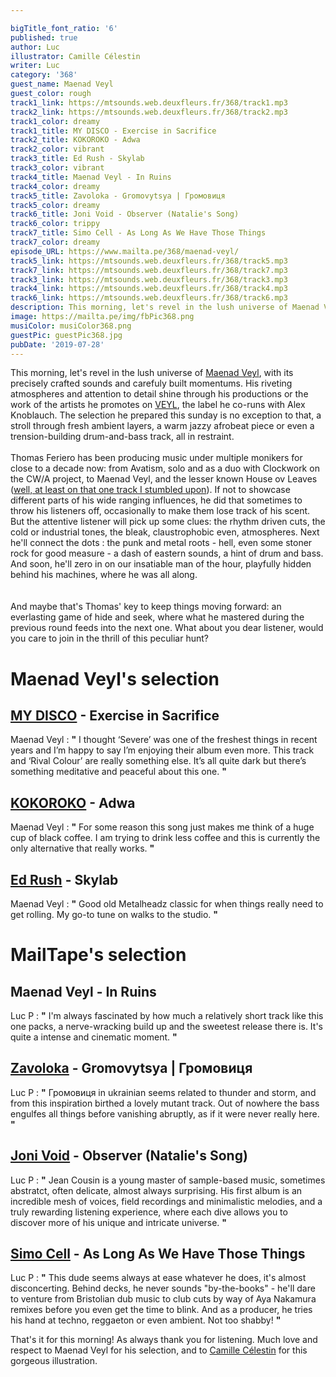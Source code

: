 ```yaml
---

bigTitle_font_ratio: '6'
published: true
author: Luc
illustrator: Camille Célestin
writer: Luc
category: '368'
guest_name: Maenad Veyl
guest_color: rough
track1_link: https://mtsounds.web.deuxfleurs.fr/368/track1.mp3
track2_link: https://mtsounds.web.deuxfleurs.fr/368/track2.mp3
track1_color: dreamy
track1_title: MY DISCO - Exercise in Sacrifice
track2_title: KOKOROKO - Adwa
track2_color: vibrant
track3_title: Ed Rush - Skylab
track3_color: vibrant
track4_title: Maenad Veyl - In Ruins
track4_color: dreamy
track5_title: Zavoloka - Gromovytsya | Громовиця
track5_color: dreamy
track6_title: Joni Void - Observer (Natalie's Song)
track6_color: trippy
track7_title: Simo Cell - As Long As We Have Those Things
track7_color: dreamy
episode_URL: https://www.mailta.pe/368/maenad-veyl/
track5_link: https://mtsounds.web.deuxfleurs.fr/368/track5.mp3
track7_link: https://mtsounds.web.deuxfleurs.fr/368/track7.mp3
track3_link: https://mtsounds.web.deuxfleurs.fr/368/track3.mp3
track4_link: https://mtsounds.web.deuxfleurs.fr/368/track4.mp3
track6_link: https://mtsounds.web.deuxfleurs.fr/368/track6.mp3
description: This morning, let's revel in the lush universe of Maenad Veyl, one of precisely crafted sounds and carefuly built momentums. His attention to detail and riveting atmospheres shine through his productions or the work of the artists he promotes on his label VEYL. The selection he prepared this sunday is no exception to that, a stroll through fresh ambient layers, a warm jazzy afrobeat piece or even a trension-building drum-and-bass track, all in restraint.
image: https://mailta.pe/img/fbPic368.png
musiColor: musiColor368.png
guestPic: guestPic368.jpg
pubDate: '2019-07-28'
---
```



 This morning, let's revel in the lush universe of [Maenad Veyl](https://soundcloud.com/maenadveyl), with its precisely crafted sounds and carefuly built momentums. His riveting atmospheres and attention to detail shine through his productions or the work of the artists he promotes on [VEYL](https://veyl.bandcamp.com/), the label he co-runs with Alex Knoblauch. The selection he prepared this sunday is no exception to that, a stroll through fresh ambient layers, a warm jazzy afrobeat piece or even a trension-building drum-and-bass track, all in restraint.
<br><br>
Thomas Feriero has been producing music under multiple monikers for close to a decade now: from Avatism, solo and as a duo with Clockwork on the CW/A project, to Maenad Veyl, and the lesser known House ov Leaves ([well, at least on that one track I stumbled upon](https://www.youtube.com/watch?v=6c_TkdBWWfQ)). If not to showcase different parts of his wide ranging influences, he did that sometimes to throw his listeners off, occasionally to make them lose track of his scent. But the attentive listener will pick up some clues: the rhythm driven cuts, the cold or industrial tones, the bleak, claustrophobic even, atmospheres. Next he'll connect the dots : the punk and metal roots - hell, even some stoner rock for good measure - a dash of eastern sounds, a hint of drum and bass. And soon, he'll zero in on our insatiable man of the hour, playfully hidden behind his machines, where he was all along. 
<br><br>  
And maybe that's Thomas' key to keep things moving forward: an everlasting game of hide and seek, where what he mastered during the previous round feeds into the next one. What about you dear listener, would you care to join in the thrill of this peculiar hunt?



# Maenad Veyl's selection


## [MY DISCO](https://soundcloud.com/mydisco) - Exercise in Sacrifice
Maenad Veyl : **"** I thought ‘Severe’ was one of the freshest things in recent years and I’m happy to say I’m enjoying their album even more. This track and ‘Rival Colour’ are really something else. It’s all quite dark but there’s something meditative and peaceful about this one. **"** 

## [KOKOROKO](https://www.facebook.com/kokorokomusic/) - Adwa
Maenad Veyl : **"** For some reason this song just makes me think of a huge cup of black coffee. I am trying to drink less coffee and this is currently the only alternative that really works. **"** 

## [Ed Rush](https://soundcloud.com/edrush) - Skylab
Maenad Veyl : **"** Good old Metalheadz classic for when things really need to get rolling. My go-to tune on walks to the studio. **"** 


# MailTape's selection

## Maenad Veyl - In Ruins
Luc P : **"** I'm always fascinated by how much a relatively short track like this one packs, a nerve-wracking build up and the sweetest release there is. It's quite a intense and cinematic moment. **"** 

## [Zavoloka](https://soundcloud.com/zavoloka) - Gromovytsya | Громовиця
Luc P : **"** Громовиця in ukrainian seems related to thunder and storm, and from this inspiration birthed a lovely mutant track. Out of nowhere the bass engulfes all things before vanishing abruptly, as if it were never really here. **"** 

## [Joni Void](https://jonivoid.bandcamp.com/) - Observer (Natalie's Song)
Luc P : **"** Jean Cousin is a young master of sample-based music, sometimes abstratct, often delicate, almost always surprising. His first album is an incredible mesh of voices, field recordings and minimalistic melodies, and a truly rewarding listening experience, where each dive allows you to discover more of his unique and intricate universe.  **"** 

## [Simo Cell](https://soundcloud.com/simocell) - As Long As We Have Those Things 
Luc P : **"** This dude seems always at ease whatever he does, it's almost disconcerting. Behind decks, he never sounds "by-the-books" - he'll dare to venture from Bristolian dub music to club cuts by way of Aya Nakamura remixes before you even get the time to blink. And as a producer, he tries his hand at techno, reggaeton or even ambient. Not too shabby! **"** 


That's it for this morning! As always thank you for listening. Much love and respect to Maenad Veyl for his selection, and to [Camille Célestin](http://bravocamo.studio/) for this gorgeous illustration. 
